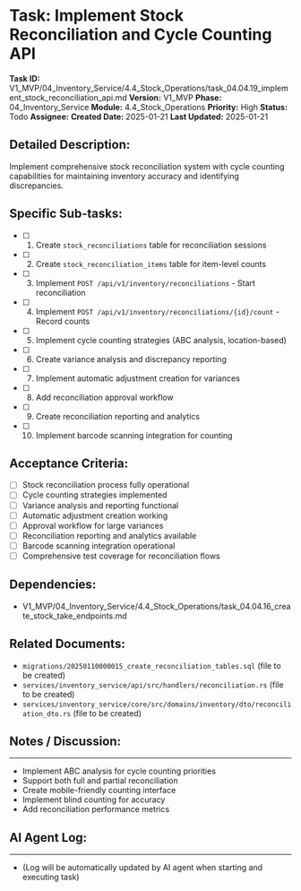 # Task: Implement Stock Reconciliation and Cycle Counting API

**Task ID:** V1_MVP/04_Inventory_Service/4.4_Stock_Operations/task_04.04.19_implement_stock_reconciliation_api.md
**Version:** V1_MVP
**Phase:** 04_Inventory_Service
**Module:** 4.4_Stock_Operations
**Priority:** High
**Status:** Todo
**Assignee:**
**Created Date:** 2025-01-21
**Last Updated:** 2025-01-21

## Detailed Description:
Implement comprehensive stock reconciliation system with cycle counting capabilities for maintaining inventory accuracy and identifying discrepancies.

## Specific Sub-tasks:
- [ ] 1. Create `stock_reconciliations` table for reconciliation sessions
- [ ] 2. Create `stock_reconciliation_items` table for item-level counts
- [ ] 3. Implement `POST /api/v1/inventory/reconciliations` - Start reconciliation
- [ ] 4. Implement `POST /api/v1/inventory/reconciliations/{id}/count` - Record counts
- [ ] 5. Implement cycle counting strategies (ABC analysis, location-based)
- [ ] 6. Create variance analysis and discrepancy reporting
- [ ] 7. Implement automatic adjustment creation for variances
- [ ] 8. Add reconciliation approval workflow
- [ ] 9. Create reconciliation reporting and analytics
- [ ] 10. Implement barcode scanning integration for counting

## Acceptance Criteria:
- [ ] Stock reconciliation process fully operational
- [ ] Cycle counting strategies implemented
- [ ] Variance analysis and reporting functional
- [ ] Automatic adjustment creation working
- [ ] Approval workflow for large variances
- [ ] Reconciliation reporting and analytics available
- [ ] Barcode scanning integration operational
- [ ] Comprehensive test coverage for reconciliation flows

## Dependencies:
- V1_MVP/04_Inventory_Service/4.4_Stock_Operations/task_04.04.16_create_stock_take_endpoints.md

## Related Documents:
- `migrations/20250110000015_create_reconciliation_tables.sql` (file to be created)
- `services/inventory_service/api/src/handlers/reconciliation.rs` (file to be created)
- `services/inventory_service/core/src/domains/inventory/dto/reconciliation_dto.rs` (file to be created)

## Notes / Discussion:
---
* Implement ABC analysis for cycle counting priorities
* Support both full and partial reconciliation
* Create mobile-friendly counting interface
* Implement blind counting for accuracy
* Add reconciliation performance metrics

## AI Agent Log:
---
* (Log will be automatically updated by AI agent when starting and executing task)